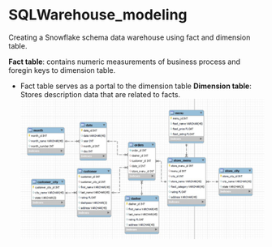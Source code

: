 # SQLWarehouse_modeling
Creating a Snowflake schema data warehouse using fact and dimension table.

**Fact table**: contains numeric measurements of business process and foregin keys to dimension table.  
  - Fact table serves as a portal to the dimension table
**Dimension table**: Stores description data that are related to facts.
![](dash_snowflake_schema.jpg)
